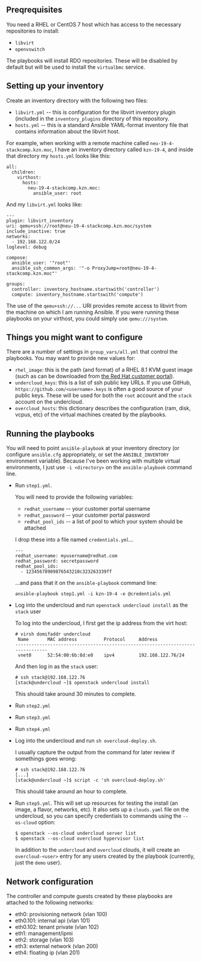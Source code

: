 ## Preqrequisites

You need a RHEL or CentOS 7 host which has access to the necessary repositories to install:

- `libvirt`
- `openvswitch`

The playbooks will install RDO repositories. These will be disabled by default but will be used to install the `virtualbmc` service.

## Setting up your inventory

Create an inventory directory with the following two files:

- `libvirt.yml` -- this is configuration for the libvirt inventory plugin (included in the `inventory_plugins` directory of this repository.
- `hosts.yml` -- this is a standard Ansible YAML-format inventory file that contains information about the libvirt host.

For example, when working with a remote machine called `neu-19-4-stackcomp.kzn.moc`, I have an inventory directory called `kzn-19-4`, and inside that directory my `hosts.yml` looks like this:

```
all:
  children:
    virthost:
      hosts:
        neu-19-4-stackcomp.kzn.moc:
          ansible_user: root
```

And my `libvirt.yml` looks like:

```
---
plugin: libvirt_inventory
uri: qemu+ssh://root@neu-19-4-stackcomp.kzn.moc/system
include_inactive: true
networks:
  - 192.168.122.0/24
loglevel: debug

compose:
  ansible_user: '"root"'
  ansible_ssh_common_args: '"-o ProxyJump=root@neu-19-4-stackcomp.kzn.moc"'

groups:
  controller: inventory_hostname.startswith('controller')
  compute: inventory_hostname.startswith('compute')
```

The use of the `qemu+ssh://...` URI provides remote access to libvirt from the machine on which I am running Ansible. If you were running these playbooks on your virthost, you could simply use `qemu:///system`.

## Things you might want to configure

There are a number of settings in `group_vars/all.yml` that control the playbooks. You may want to provide new values for:

- `rhel_image`: this is the path (and format) of a RHEL 8.1 KVM guest image (such as can be downloaded from [the Red Hat customer portal][portal]).
- `undercloud_keys`: this is a list of ssh public key URLs. If you use GitHub, `https://github.com/<username>.keys` is often a good source of your public keys. These will be used for both the `root` account and the `stack` account on the undercloud.
- `overcloud_hosts`: this dictionary describes the configuration (ram, disk, vcpus, etc) of the virtual machines created by the playbooks.

[portal]: https://access.redhat.com/downloads/content/479/ver=/rhel---8/8.1/x86_64/product-software

## Running the playbooks

You will need to point `ansible-playbook` at your inventory directory (or configure `ansible.cfg` appropriately, or set the `ANSIBLE_INVENTORY` environment variable). Because I've been working with multiple virtual environments, I just use `-i <directory>` on the `ansible-playbook` command line.

- Run `step1.yml`.

  You will need to provide the following variables:

  - `redhat_username` -- your customer portal username
  - `redhat_password` -- your customer portal password
  - `redhat_pool_ids` -- a list of pool to which your system should be attached

  I drop these into a file named `credentials.yml`...

  ```
  ---
  redhat_username: myusername@redhat.com
  redhat_password: secretpassword
  redhat_pool_ids:
    - 12345678909876543210c323263339ff
  ```

  ...and pass that it on the `ansible-playbook` command line:

  ```
  ansible-playbook step1.yml -i kzn-19-4 -e @credentials.yml
  ```

- Log into the undercloud and run `openstack undercloud install` as the `stack` user

  To log into the undercloud, I first get the ip address from the virt host:

  ```
  # virsh domifaddr undercloud
   Name       MAC address          Protocol     Address
  -------------------------------------------------------------------------------
   vnet0      52:54:00:6b:8d:e0    ipv4         192.168.122.76/24
  ```

  And then log in as the `stack` user:

  ```
  # ssh stack@192.168.122.76
  [stack@undercloud ~]$ openstack undercloud install
  ```

  This should take around 30 minutes to complete.

- Run `step2.yml`
- Run `step3.yml`
- Run `step4.yml`
- Log into the undercloud and run `sh overcloud-deploy.sh`.

  I usually capture the output from the command for later review if somethings goes wrong:

  ```
  # ssh stack@192.168.122.76
  [...]
  [stack@undercloud ~]$ script -c 'sh overcloud-deploy.sh'
  ```

  This should take around an hour to complete.

- Run `step5.yml`. This will set up resources for testing the install (an image, a flavor, networks, etc). It also sets up a `clouds.yaml` file on the undercloud, so  you can specify credentials to commands using the `--os-cloud` option:

  ```
  $ openstack --os-cloud undercloud server list
  $ openstack --os-cloud overcloud hypervisor list
  ```

  In addition to the `undercloud` and `overcloud` clouds, it will create an `overcloud-<user>` entry for any users created by the playbook (currently, just the `demo` user).

## Network configuration

The controller and compute guests created by these playbooks are attached to the following networks:

- eth0: provisioning network (vlan 100)
- eth0.101: internal api (vlan 101)
- eth0.102: tenant private (vlan 102)
- eth1: management/ipmi
- eth2: storage (vlan 103)
- eth3: external network (vlan 200)
- eth4: floating ip (vlan 201)
